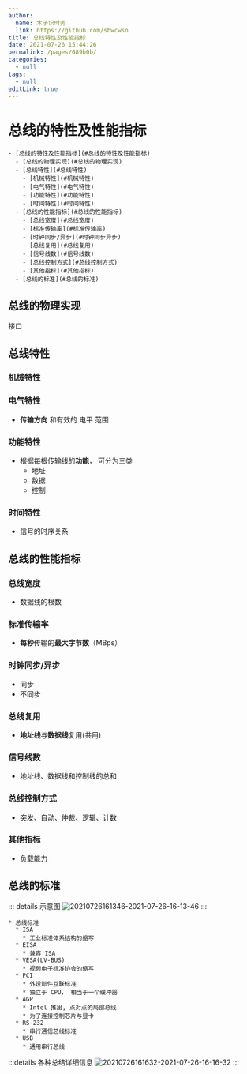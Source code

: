 ```yaml
---
author: 
  name: 木子识时务
  link: https://github.com/sbwcwso
title: 总线特性及性能指标
date: 2021-07-26 15:44:26
permalink: /pages/689b0b/
categories: 
  - null
tags: 
  - null
editLink: true
---
```


# 总线的特性及性能指标

```markmap
- [总线的特性及性能指标](#总线的特性及性能指标)
  - [总线的物理实现](#总线的物理实现)
  - [总线特性](#总线特性)
    - [机械特性](#机械特性)
    - [电气特性](#电气特性)
    - [功能特性](#功能特性)
    - [时间特性](#时间特性)
  - [总线的性能指标](#总线的性能指标)
    - [总线宽度](#总线宽度)
    - [标准传输率](#标准传输率)
    - [时钟同步/异步](#时钟同步异步)
    - [总线复用](#总线复用)
    - [信号线数](#信号线数)
    - [总线控制方式](#总线控制方式)
    - [其他指标](#其他指标)
  - [总线的标准](#总线的标准)
```

## 总线的物理实现

接口

## 总线特性

### 机械特性

### 电气特性

* **传输方向** 和有效的 电平 范围

### 功能特性

* 根据每根传输线的**功能**， 可分为三类
  * 地址
  * 数据
  * 控制

### 时间特性

* 信号的时序关系

## 总线的性能指标

### 总线宽度

* 数据线的根数

### 标准传输率

* **每秒**传输的**最大字节数**（MBps）

### 时钟同步/异步

* 同步
* 不同步

### 总线复用

* **地址线**与**数据线**复用(共用)

### 信号线数

* 地址线、数据线和控制线的总和

### 总线控制方式

* 突发、自动、仲裁、逻辑、计数

### 其他指标

* 负载能力

## 总线的标准

::: details 示意图
![20210726161346-2021-07-26-16-13-46](https://cdn.jsdelivr.net/gh/sbwcwso/PicBed@master/20210726161346-2021-07-26-16-13-46.png)
:::

```markmap
* 总线标准
  * ISA
    * 工业标准体系结构的缩写
  * EISA
    * 兼容 ISA
  * VESA(LV-BUS)
    * 视频电子标准协会的缩写
  * PCI
    * 外设部件互联标准
    * 独立于 CPU， 相当于一个缓冲器
  * AGP
    * Intel 推出, 点对点的局部总线
    * 为了连接控制芯片与显卡
  * RS-232
    * 串行通信总线标准
  * USB
    * 通用串行总线
```

:::details 各种总结详细信息
![20210726161632-2021-07-26-16-16-32](https://cdn.jsdelivr.net/gh/sbwcwso/PicBed@master/20210726161632-2021-07-26-16-16-32.png)
:::
